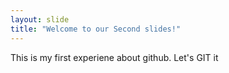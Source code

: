 ```yaml
---
layout: slide
title: "Welcome to our Second slides!"
---
```

This is my first experiene about github.
Let's GIT it
